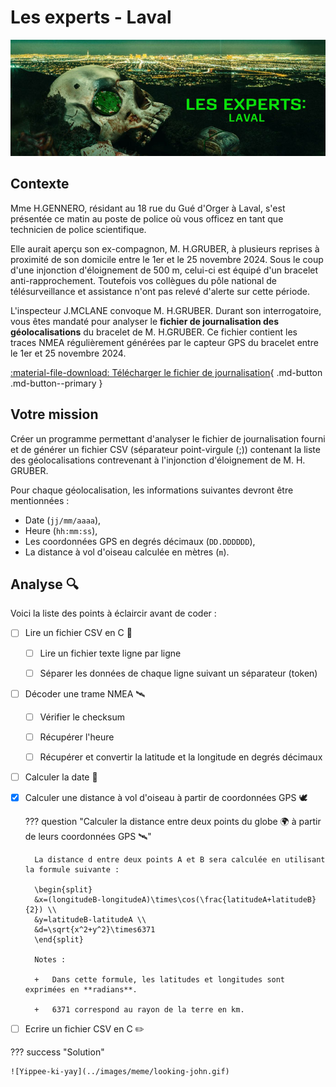 # Les experts - Laval

![CSI Laval](../images/cours/bts-1/71/csi-laval.jpg)

## Contexte

Mme H.GENNERO, résidant au 18 rue du Gué d'Orger à Laval, s'est présentée ce matin au poste de police où vous officez en tant que technicien de police scientifique. 

Elle aurait aperçu son ex-compagnon, M. H.GRUBER, à plusieurs reprises à proximité de son domicile entre le 1er et le 25 novembre 2024. Sous le coup d'une injonction d'éloignement de 500 m, celui-ci est équipé d'un bracelet anti-rapprochement. Toutefois vos collègues du pôle national de télésurveillance et assistance n'ont pas relevé d'alerte sur cette période. 

L'inspecteur J.MCLANE convoque M. H.GRUBER. Durant son interrogatoire, vous êtes mandaté pour analyser le **fichier de journalisation des géolocalisations** du bracelet de M. H.GRUBER. Ce fichier contient les traces NMEA régulièrement générées par le capteur GPS du bracelet entre le 1er et 25 novembre 2024.

[:material-file-download: Télécharger le fichier de journalisation](../files/bts1/gruber_20241126.log){ .md-button .md-button--primary }

## Votre mission

Créer un programme permettant d'analyser le fichier de journalisation fourni et de générer un fichier CSV (séparateur point-virgule (;)) contenant la liste des géolocalisations contrevenant à l'injonction d'éloignement de M. H. GRUBER.

Pour chaque géolocalisation, les informations suivantes devront être mentionnées :

+   Date (`jj/mm/aaaa`),
+   Heure (`hh:mm:ss`),
+   Les coordonnées GPS en degrés décimaux (`DD.DDDDDD`),
+   La distance à vol d'oiseau calculée en mètres (`m`).

## Analyse 🔍

Voici la liste des points à éclaircir avant de coder :

+ [ ] Lire un fichier CSV en C 📄

    + [ ] Lire un fichier texte ligne par ligne

    + [ ] Séparer les données de chaque ligne suivant un séparateur (token)

+ [ ] Décoder une trame NMEA 🛰️

    + [ ] Vérifier le checksum
    
    + [ ] Récupérer l'heure

    + [ ] Récupérer et convertir la latitude et la longitude en degrés décimaux

+ [ ] Calculer la date 📆

+ [X] Calculer une distance à vol d'oiseau à partir de coordonnées GPS 🕊️

    ??? question "Calculer la distance entre deux points du globe 🌍 à partir de leurs coordonnées GPS 🛰️"

        La distance d entre deux points A et B sera calculée en utilisant la formule suivante :

        \begin{split}
        &x=(longitudeB-longitudeA)\times\cos(\frac{latitudeA+latitudeB}{2}) \\
        &y=latitudeB-latitudeA \\
        &d=\sqrt{x^2+y^2}\times6371
        \end{split}

        Notes : 
        
        +   Dans cette formule, les latitudes et longitudes sont exprimées en **radians**. 
        
        +   6371 correspond au rayon de la terre en km.

+ [ ] Ecrire un fichier CSV en C ✏️

??? success "Solution"

    ![Yippee-ki-yay](../images/meme/looking-john.gif)